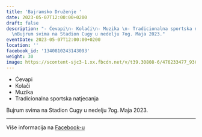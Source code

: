 ```yaml
---
title: 'Bajramsko Druženje '
date: 2023-05-07T12:00:00+0200
draft: false
description: "- Ćevapi\n- Kolači\n- Muzika \n- Tradicionalna sportska natjecanja\n\
  \nBujrum svima na Stadion Cugy u nedelju 7og. Maja 2023."
eventDate: 2023-05-07T12:00:00+0200
location: ''
facebook_id: '1340810243143093'
weight: 30
image: https://scontent-sjc3-1.xx.fbcdn.net/v/t39.30808-6/476233477_936651505262116_4103480540059516894_n.jpg?_nc_cat=110&ccb=1-7&_nc_sid=9e60e4&_nc_ohc=MmURxvnrNogQ7kNvwFLnFQK&_nc_oc=AdkmbomrQtjfjv69XHF4ULjn1iAraSU7JEktKiQi6kQtTyyYvN6CRjMzApYBMtR47Y8&_nc_zt=23&_nc_ht=scontent-sjc3-1.xx&edm=ABTKTjYEAAAA&_nc_gid=2BNDLsY_qQbkV41Ykx6heQ&oh=00_AfKP_YFqCrS-ORIw0zXByqbDi2S8wpR4qOEljr1TKlUTWw&oe=683AF1CB
---
```


- Ćevapi
- Kolači
- Muzika 
- Tradicionalna sportska natjecanja

Bujrum svima na Stadion Cugy u nedelju 7og. Maja 2023.

---

Više informacija na [Facebook-u](https://facebook.com/events/1340810243143093)